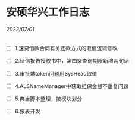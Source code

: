 # 安硕华兴工作日志

###### 2022/07/01

- [ ] 1.速贷借款合同有关还款方式的取值逻辑修改
- [ ] 2.征信报告授权书中，第四条查询期限新增两句话
- [ ] 3.审批端token问题用SysHead取值
- [ ] 4.ALSNameManager中获取担保金额不重复问题
- [ ] 5.典当脚本整理，按模块划分
- [ ] 6.报表开发 


